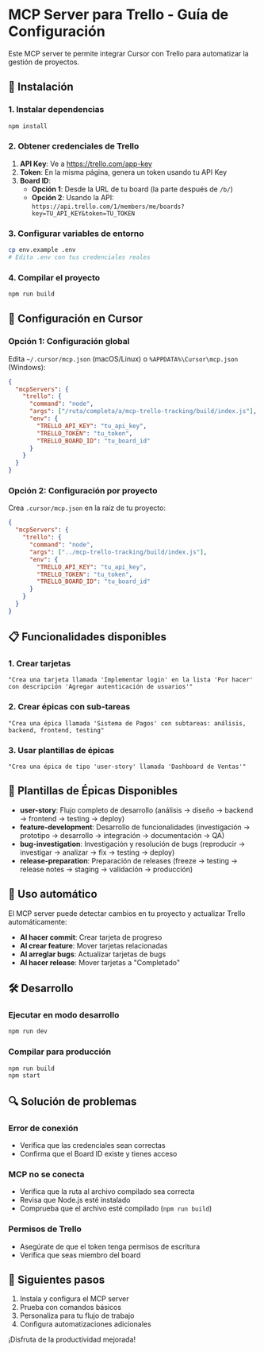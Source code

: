 # MCP Server para Trello - Guía de Configuración

Este MCP server te permite integrar Cursor con Trello para automatizar la gestión de proyectos.

## 🚀 Instalación

### 1. Instalar dependencias

```bash
npm install
```

### 2. Obtener credenciales de Trello

1. **API Key**: Ve a https://trello.com/app-key
2. **Token**: En la misma página, genera un token usando tu API Key
3. **Board ID**:
   - **Opción 1**: Desde la URL de tu board (la parte después de `/b/`)
   - **Opción 2**: Usando la API: `https://api.trello.com/1/members/me/boards?key=TU_API_KEY&token=TU_TOKEN`

### 3. Configurar variables de entorno

```bash
cp env.example .env
# Edita .env con tus credenciales reales
```

### 4. Compilar el proyecto

```bash
npm run build
```

## 🔧 Configuración en Cursor

### Opción 1: Configuración global

Edita `~/.cursor/mcp.json` (macOS/Linux) o `%APPDATA%\Cursor\mcp.json` (Windows):

```json
{
  "mcpServers": {
    "trello": {
      "command": "node",
      "args": ["/ruta/completa/a/mcp-trello-tracking/build/index.js"],
      "env": {
        "TRELLO_API_KEY": "tu_api_key",
        "TRELLO_TOKEN": "tu_token",
        "TRELLO_BOARD_ID": "tu_board_id"
      }
    }
  }
}
```

### Opción 2: Configuración por proyecto

Crea `.cursor/mcp.json` en la raíz de tu proyecto:

```json
{
  "mcpServers": {
    "trello": {
      "command": "node",
      "args": ["../mcp-trello-tracking/build/index.js"],
      "env": {
        "TRELLO_API_KEY": "tu_api_key",
        "TRELLO_TOKEN": "tu_token",
        "TRELLO_BOARD_ID": "tu_board_id"
      }
    }
  }
}
```

## 📋 Funcionalidades disponibles

### 1. Crear tarjetas
```
"Crea una tarjeta llamada 'Implementar login' en la lista 'Por hacer' con descripción 'Agregar autenticación de usuarios'"
```

### 2. Crear épicas con sub-tareas
```
"Crea una épica llamada 'Sistema de Pagos' con subtareas: análisis, backend, frontend, testing"
```

### 3. Usar plantillas de épicas
```
"Crea una épica de tipo 'user-story' llamada 'Dashboard de Ventas'"
```

## 🎯 Plantillas de Épicas Disponibles

- **user-story**: Flujo completo de desarrollo (análisis → diseño → backend → frontend → testing → deploy)
- **feature-development**: Desarrollo de funcionalidades (investigación → prototipo → desarrollo → integración → documentación → QA)
- **bug-investigation**: Investigación y resolución de bugs (reproducir → investigar → analizar → fix → testing → deploy)
- **release-preparation**: Preparación de releases (freeze → testing → release notes → staging → validación → producción)

## 🔄 Uso automático

El MCP server puede detectar cambios en tu proyecto y actualizar Trello automáticamente:

- **Al hacer commit**: Crear tarjeta de progreso
- **Al crear feature**: Mover tarjetas relacionadas
- **Al arreglar bugs**: Actualizar tarjetas de bugs
- **Al hacer release**: Mover tarjetas a "Completado"

## 🛠️ Desarrollo

### Ejecutar en modo desarrollo
```bash
npm run dev
```

### Compilar para producción
```bash
npm run build
npm start
```

## 🔍 Solución de problemas

### Error de conexión
- Verifica que las credenciales sean correctas
- Confirma que el Board ID existe y tienes acceso

### MCP no se conecta
- Verifica que la ruta al archivo compilado sea correcta
- Revisa que Node.js esté instalado
- Comprueba que el archivo esté compilado (`npm run build`)

### Permisos de Trello
- Asegúrate de que el token tenga permisos de escritura
- Verifica que seas miembro del board

## 🚀 Siguientes pasos

1. Instala y configura el MCP server
2. Prueba con comandos básicos
3. Personaliza para tu flujo de trabajo
4. Configura automatizaciones adicionales

¡Disfruta de la productividad mejorada! 